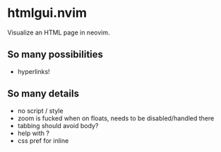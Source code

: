 # htmlgui.nvim

Visualize an HTML page in neovim.

## So many possibilities

- hyperlinks!

## So many details

- no script / style
- zoom is fucked when on floats, needs to be disabled/handled there
- tabbing should avoid body?
- help with ?
- css pref for inline
